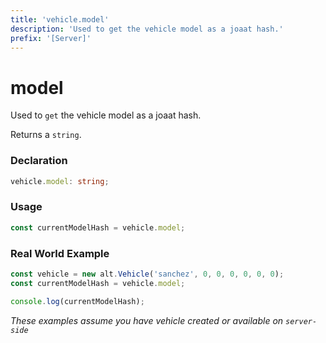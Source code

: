 ```yaml
---
title: 'vehicle.model'
description: 'Used to get the vehicle model as a joaat hash.'
prefix: '[Server]'
---
```


# model

Used to `get` the vehicle model as a joaat hash.

Returns a `string`.

### Declaration

```typescript
vehicle.model: string;
```

### Usage

```js
const currentModelHash = vehicle.model;
```

### Real World Example

```js
const vehicle = new alt.Vehicle('sanchez', 0, 0, 0, 0, 0, 0);
const currentModelHash = vehicle.model;

console.log(currentModelHash);
```

_These examples assume you have vehicle created or available on `server-side`_